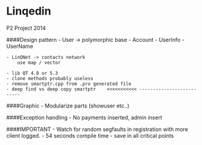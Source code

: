 Linqedin
========

P2 Project 2014

####Design pattern
    - User -> polymorphic base
        - Account
            - UserInfo
            - UserName

    - LinQNet -> contacts network
        use map / vector

    - lib QT 4.8 or 5.3
    - clone methods probably useless
    - remove smartptr.cpp from .pro generated file
    - deep find vs deep copy smartptr    <<<<<<<<<<< --------------------------

####Graphic
    - Modularize parts (showuser etc..)

####Exception handling
    - No payments inserted, admin insert

####IMPORTANT
    - Watch for random segfaults in registration with more client logged.
    - 54 seconds compile time
    - save in all critical points